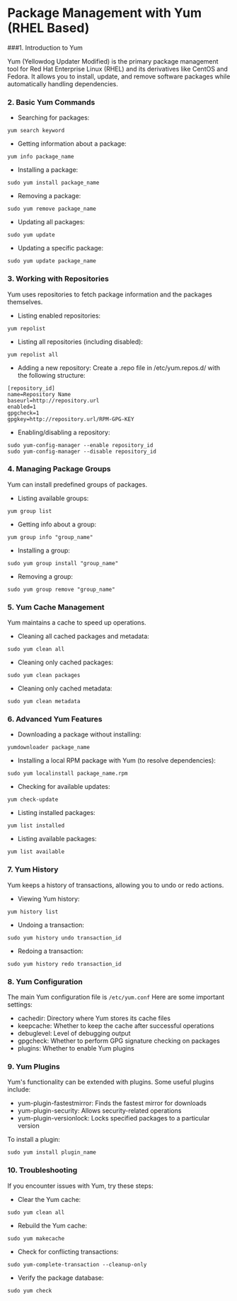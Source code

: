 # Package Management with Yum (RHEL Based)

###1. Introduction to Yum

Yum (Yellowdog Updater Modified) is the primary package management tool for Red Hat Enterprise Linux (RHEL) and its derivatives like CentOS and Fedora. It allows you to install, update, and remove software packages while automatically handling dependencies.

### 2. Basic Yum Commands

- Searching for packages:
```
yum search keyword
```

- Getting information about a package:
```
yum info package_name
```

- Installing a package:
```
sudo yum install package_name
```

-  Removing a package:
```
sudo yum remove package_name
```

-  Updating all packages:
```
sudo yum update
```

- Updating a specific package:
```
sudo yum update package_name
```

### 3. Working with Repositories

Yum uses repositories to fetch package information and the packages themselves. 

- Listing enabled repositories:
```
yum repolist
```

- Listing all repositories (including disabled):
```
yum repolist all
```

- Adding a new repository:
Create a .repo file in /etc/yum.repos.d/ with the following structure:

```
[repository_id]
name=Repository Name
baseurl=http://repository.url
enabled=1
gpgcheck=1
gpgkey=http://repository.url/RPM-GPG-KEY
```

- Enabling/disabling a repository:
```
sudo yum-config-manager --enable repository_id
sudo yum-config-manager --disable repository_id
```

### 4. Managing Package Groups

Yum can install predefined groups of packages.

- Listing available groups:
```
yum group list
```

- Getting info about a group:
```
yum group info "group_name"
```

- Installing a group:
```
sudo yum group install "group_name"
```

- Removing a group:
```
sudo yum group remove "group_name"
```

### 5. Yum Cache Management

Yum maintains a cache to speed up operations.

- Cleaning all cached packages and metadata:
```
sudo yum clean all
```

- Cleaning only cached packages:
```
sudo yum clean packages
```

- Cleaning only cached metadata:
```
sudo yum clean metadata
```

### 6. Advanced Yum Features

- Downloading a package without installing:
```
yumdownloader package_name
```

- Installing a local RPM package with Yum (to resolve dependencies):
```
sudo yum localinstall package_name.rpm
```

- Checking for available updates:
```
yum check-update
```

- Listing installed packages:
```
yum list installed
```

- Listing available packages:
```
yum list available
```

### 7. Yum History

Yum keeps a history of transactions, allowing you to undo or redo actions.

- Viewing Yum history:
```
yum history list
```

- Undoing a transaction:
```
sudo yum history undo transaction_id
```

- Redoing a transaction:
```
sudo yum history redo transaction_id
```

### 8. Yum Configuration

The main Yum configuration file is `/etc/yum.conf` Here are some important settings:

- cachedir: Directory where Yum stores its cache files
- keepcache: Whether to keep the cache after successful operations
- debuglevel: Level of debugging output
- gpgcheck: Whether to perform GPG signature checking on packages
- plugins: Whether to enable Yum plugins

### 9. Yum Plugins

Yum's functionality can be extended with plugins. Some useful plugins include:

- yum-plugin-fastestmirror: Finds the fastest mirror for downloads
- yum-plugin-security: Allows security-related operations
- yum-plugin-versionlock: Locks specified packages to a particular version

To install a plugin:
```
sudo yum install plugin_name
```

### 10. Troubleshooting

If you encounter issues with Yum, try these steps:

- Clear the Yum cache:
```
sudo yum clean all
```

- Rebuild the Yum cache:
```
sudo yum makecache
```

- Check for conflicting transactions:
```
sudo yum-complete-transaction --cleanup-only
```

- Verify the package database:
```
sudo yum check
```
